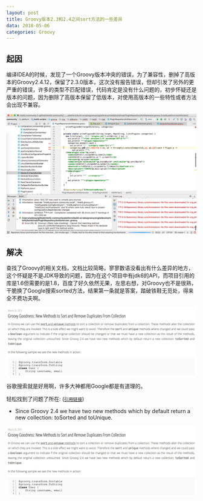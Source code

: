 ```yaml
---
layout: post
title: Groovy版本2.3和2.4之间sort方法的一些差异
data: 2018-05-06
categories: Groovy
---
```


## 起因

编译IDEA的时候，发现了一个Groovy版本冲突的错误，为了兼容性，删掉了高版本的Groovy2.4.12，保留了2.3.0版本，这次没有报告错误，但却引发了另外的更严重的错误，许多的类型不匹配错误，代码肯定是没有什么问题的，初步怀疑还是版本的问题，因为删除了高版本保留了低版本，对使用高版本的一些特性或者方法会出现不兼容。

![IDEA20180506.jpg](/img/IDEA20180506.jpg)

## 解决

查找了Groovy的相关文档，文档比较简略，寥寥数语没看出有什么差异的地方，这个怀疑是不是JDK导致的问题，因为在这个项目中有jdk6的API，而项目引用的库是1.6但需要的是1.8，百度了好久依然无果，左思右想，对Groovy也不是很熟，干脆换了Google搜索sorted方法，结果第一条就是答案，踏破铁鞋无觅处，得来全不费功夫啊。

![Google20180506.jpg](/img/sorted20180506.jpg)

谷歌搜索就是好用啊，许多大神都用Google都是有道理的。

轻松找到了问题了所在: ([`引用链接`][引用链接])

- Since Groovy 2.4 we have two new methods which by default return a new collection: toSorted and toUnique.

![sorted20180506.jpg](/img/sorted20180506.jpg)

 [引用链接]: http://mrhaki.blogspot.com/2015/03/groovy-goodness-new-methods-to-sort-and.html
